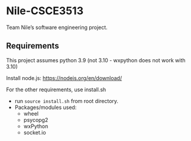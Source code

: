 # Nile-CSCE3513
Team Nile’s software engineering project.

## Requirements
This project assumes python 3.9 (not 3.10 - wxpython does not work with 3.10)

Install node.js: https://nodejs.org/en/download/

For the other requirements, use install.sh
  - run `source install.sh` from root directory.
  - Packages/modules used:
    - wheel
    - psycopg2
    - wxPython
    - socket.io



